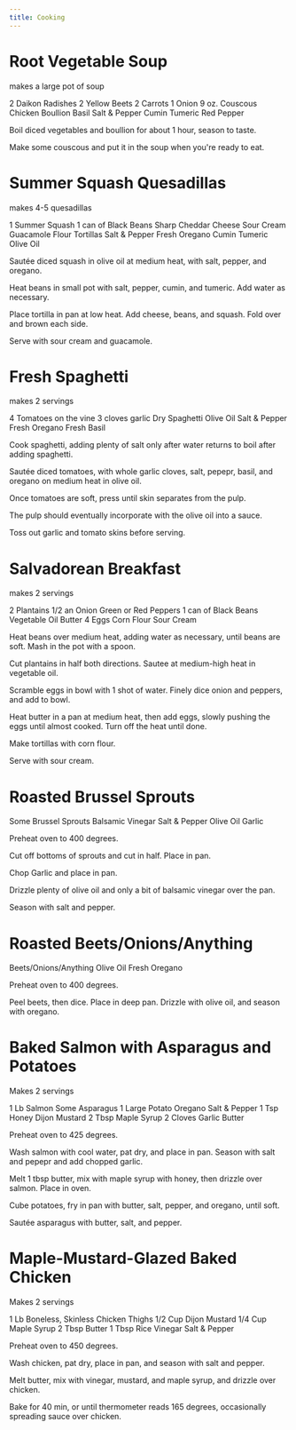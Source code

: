 ```yaml
---
title: Cooking
---
```


Root Vegetable Soup
============

makes a large pot of soup

2 Daikon Radishes
2 Yellow Beets
2 Carrots
1 Onion
9 oz. Couscous
Chicken Boullion
Basil
Salt & Pepper
Cumin
Tumeric
Red Pepper

Boil diced vegetables and boullion for about 1 hour, season to taste.

Make some couscous and put it in the soup when you're ready to eat.

Summer Squash Quesadillas
=========

makes 4-5 quesadillas

1 Summer Squash
1 can of Black Beans
Sharp Cheddar Cheese
Sour Cream
Guacamole
Flour Tortillas
Salt & Pepper
Fresh Oregano
Cumin
Tumeric
Olive Oil

Sautée diced squash in olive oil at medium heat, with salt, pepper, and oregano. 

Heat beans in small pot with salt, pepper, cumin, and tumeric. Add water as necessary.

Place tortilla in pan at low heat. Add cheese, beans, and squash. Fold over and brown each side.

Serve with sour cream and guacamole.

Fresh Spaghetti
=========

makes 2 servings

4 Tomatoes on the vine
3 cloves garlic
Dry Spaghetti
Olive Oil
Salt & Pepper
Fresh Oregano
Fresh Basil

Cook spaghetti, adding plenty of salt only after water returns to boil after adding spaghetti.

Sautée diced tomatoes, with whole garlic cloves, salt, pepepr, basil, and oregano on medium heat in olive oil.

Once tomatoes are soft, press until skin separates from the pulp. 

The pulp should eventually incorporate with the olive oil into a sauce.

Toss out garlic and tomato skins before serving.

Salvadorean Breakfast
=========

makes 2 servings

2 Plantains
1/2 an Onion
Green or Red Peppers
1 can of Black Beans
Vegetable Oil
Butter
4 Eggs
Corn Flour
Sour Cream

Heat beans over medium heat, adding water as necessary, until beans are soft. Mash in the pot with a spoon.

Cut plantains in half both directions. Sautee at medium-high heat in vegetable oil. 

Scramble eggs in bowl with 1 shot of water. Finely dice onion and peppers, and add to bowl.

Heat butter in a pan at medium heat, then add eggs, slowly pushing the eggs until almost cooked. Turn off the heat until done.

Make tortillas with corn flour.

Serve with sour cream.

Roasted Brussel Sprouts
=========

Some Brussel Sprouts
Balsamic Vinegar
Salt & Pepper
Olive Oil
Garlic

Preheat oven to 400 degrees. 

Cut off bottoms of sprouts and cut in half. Place in pan.

Chop Garlic and place in pan.

Drizzle plenty of olive oil and only a bit of balsamic vinegar over the pan.

Season with salt and pepper.

Roasted Beets/Onions/Anything
=========

Beets/Onions/Anything
Olive Oil
Fresh Oregano

Preheat oven to 400 degrees. 

Peel beets, then dice. Place in deep pan. Drizzle with olive oil, and season with oregano.

Baked Salmon with Asparagus and Potatoes
=========

Makes 2 servings

1 Lb Salmon
Some Asparagus
1 Large Potato
Oregano
Salt & Pepper
1 Tsp Honey Dijon Mustard
2 Tbsp Maple Syrup
2 Cloves Garlic
Butter

Preheat oven to 425 degrees.

Wash salmon with cool water, pat dry, and place in pan. Season with salt and pepepr and add chopped garlic.

Melt 1 tbsp butter, mix with maple syrup with honey, then drizzle over salmon. Place in oven.

Cube potatoes, fry in pan with butter, salt, pepper, and oregano, until soft.

Sautée asparagus with butter, salt, and pepper. 

Maple-Mustard-Glazed Baked Chicken
=========

Makes 2 servings

1 Lb Boneless, Skinless Chicken Thighs
1/2 Cup Dijon Mustard
1/4 Cup Maple Syrup
2 Tbsp Butter
1 Tbsp Rice Vinegar
Salt & Pepper

Preheat oven to 450 degrees. 

Wash chicken, pat dry, place in pan, and season with salt and pepper.

Melt butter, mix with vinegar, mustard, and maple syrup, and drizzle over chicken.

Bake for 40 min, or until thermometer reads 165 degrees, occasionally spreading sauce over chicken.




